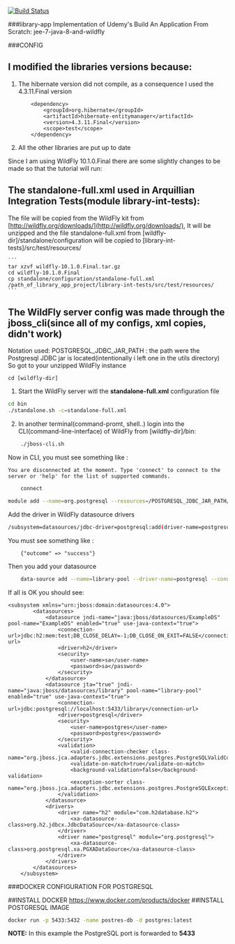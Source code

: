 [![Build Status](https://travis-ci.org/iuliandavid/library-app.svg?branch=master)](https://travis-ci.org/iuliandavid/library-app)

###library-app
Implementation of Udemy's Build An Application From Scratch: jee-7-java-8-and-wildfly



###CONFIG
## I modified the libraries versions because:
1. The hibernate version did not compile, as a consequence I used the 4.3.11.Final version

	```
		<dependency>
			<groupId>org.hibernate</groupId>
			<artifactId>hibernate-entitymanager</artifactId>
			<version>4.3.11.Final</version>
			<scope>test</scope>
		</dependency>
	```
2. All the other libraries are put up to date

Since I am using WildFly 10.1.0.Final there are some slightly changes to be made so that the tutorial will run:
## The standalone-full.xml used in Arquillian Integration Tests(module library-int-tests):
	
The file will be copied from the WildFly kit from [http://wildfly.org/downloads/](http://wildfly.org/downloads/), It will be unzipped and the file standalone-full.xml from [wildfly-dir]/standalone/configuration will be copied to [library-int-tests]/src/test/resources/
	
	```
	tar xzvf wildfly-10.1.0.Final.tar.gz
	cd wildfly-10.1.0.Final
	cp standalone/configuration/standalone-full.xml /path_of_library_app_project/library-int-tests/src/test/resources/
	```
	
## The WildFly server config was made through the jboss_cli(since all of my configs, xml copies, didn't work)
Notation used: POSTGRESQL_JDBC_JAR_PATH : the path were the Postgresql JDBC jar is located(intentionally i left one in the utils directory)
So got to your unzipped WildFly instance

	cd [wildfly-dir]
	
1. Start the WildFly server witl the **standalone-full.xml** configuration file 

```sh
cd bin
./standalone.sh -c=standalone-full.xml
```
2. In another terminal(command-promt, shell..) login into the CLI(command-line-interface) of WildFly from [wildfly-dir]/bin:

```sh
	./jboss-cli.sh 
```
	
 Now in CLI, you must see something like :  
	
	You are disconnected at the moment. Type 'connect' to connect to the server or 'help' for the list of supported commands.

<file>
</file>

```sh
	connect
```

<file>
</file>

```sh
module add --name=org.postgresql --resources=/POSTGRESQL_JDBC_JAR_PATH/postgresql-9.4-1206-jdbc42.jar --dependencies=javax.api,javax.transaction.api
```
	
 Add the driver in WildFly datasource drivers

```sh
/subsystem=datasources/jdbc-driver=postgresql:add(driver-name=postgresql,driver-module-name=org.postgresql,driver-xa-datasource-class-name=org.postgresql.xa.PGXADataSource)
```			
		
 You must see something like :
		
		{"outcome" => "success"}
		
 Then you add your datasource 
		
```sh		
	data-source add --name=library-pool --driver-name=postgresql --connection-url=jdbc:postgresql://localhost:5432/library --jndi-name=java:jboss/datasources/library --user-name=postgres --password=postgres --jta=true --use-java-context=true --transaction-isolation=TRANSACTION_READ_COMMITTED --min-pool-size=5 --max-pool-size=10 --pool-prefill=true --pool-use-strict-min=false --flush-strategy=FailingConnectionOnly  --validate-on-match=true --background-validation=false --valid-connection-checker-class-name=org.jboss.jca.adapters.jdbc.extensions.postgres.PostgreSQLValidConnectionChecker --exception-sorter-class-name=org.jboss.jca.adapters.jdbc.extensions.postgres.PostgreSQLExceptionSorter --enabled=true
```	
	
 If all is OK you should see:

	<subsystem xmlns="urn:jboss:domain:datasources:4.0">
            <datasources>
                <datasource jndi-name="java:jboss/datasources/ExampleDS" pool-name="ExampleDS" enabled="true" use-java-context="true">
                    <connection-url>jdbc:h2:mem:test;DB_CLOSE_DELAY=-1;DB_CLOSE_ON_EXIT=FALSE</connection-url>
                    <driver>h2</driver>
                    <security>
                        <user-name>sa</user-name>
                        <password>sa</password>
                    </security>
                </datasource>
                <datasource jta="true" jndi-name="java:jboss/datasources/library" pool-name="library-pool" enabled="true" use-java-context="true">
                    <connection-url>jdbc:postgresql://localhost:5433/library</connection-url>
                    <driver>postgresql</driver>
                    <security>
                        <user-name>postgres</user-name>
                        <password>postgres</password>
                    </security>
                    <validation>
                        <valid-connection-checker class-name="org.jboss.jca.adapters.jdbc.extensions.postgres.PostgreSQLValidConnectionChecker"/>
                        <validate-on-match>true</validate-on-match>
                        <background-validation>false</background-validation>
                        <exception-sorter class-name="org.jboss.jca.adapters.jdbc.extensions.postgres.PostgreSQLExceptionSorter"/>
                    </validation>
                </datasource>
                <drivers>
                    <driver name="h2" module="com.h2database.h2">
                        <xa-datasource-class>org.h2.jdbcx.JdbcDataSource</xa-datasource-class>
                    </driver>
                    <driver name="postgresql" module="org.postgresql">
                        <xa-datasource-class>org.postgresql.xa.PGXADataSource</xa-datasource-class>
                    </driver>
                </drivers>
            </datasources>
        </subsystem>
        
###DOCKER CONFIGURATION FOR POSTGRESQL

##INSTALL DOCKER
https://www.docker.com/products/docker
##INSTALL POSTGRESQL IMAGE
```sh
docker run -p 5433:5432 -name postres-db -d postgres:latest
```
__NOTE:__ In this example the PostgreSQL port is forwarded to **5433**
